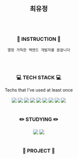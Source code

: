 <div align=center>

## 최유정
<br/><br/>

### :mag_right: INSTRUCTION :mag_right:
    열정 가득한 백엔드 개발자를 꿈꿉니다

<br/><br/>
### :computer: TECH STACK :computer:
Techs that I've used at least once<br/><br/>
<img src="https://img.shields.io/badge/Java-007396?style=flat-square&logo=Java&logoColor=white"/> <img src="https://img.shields.io/badge/Python-3766AB?style=flat-square&logo=Python&logoColor=white"/> <img src="https://img.shields.io/badge/Django-092E20?style=flat-square&logo=Django&logoColor=white"/> <img src="https://img.shields.io/badge/MySQL-4479A1?style=flat-square&logo=MySQL&logoColor=white"/> <img src="https://img.shields.io/badge/Ubuntu-E95420?style=flat-square&logo=Ubuntu&logoColor=white"/>
<img src="https://img.shields.io/badge/NGINX-009639?style=flat-square&logo=NGINX&logoColor=white"/> <img src="https://img.shields.io/badge/aws-232F3E?style=flat-square&logo=Amazon AWS&logoColor=white"/> <img src="https://img.shields.io/badge/C++-00599C?style=flat-square&logo=C++&logoColor=white"/> <img src="https://img.shields.io/badge/C-A8B9CC?style=flat-square&logo=C&logoColor=white"/>
<br/><br/>
    
### :pencil2: STUDYING :pencil2:
<img src="https://img.shields.io/badge/Java-007396?style=flat-square&logo=Java&logoColor=white"/> <img src="https://img.shields.io/badge/Spring Boot-6DB33F?style=flat-square&logo=Spring Boot&logoColor=white"/>
<br/><br/>
    
### :floppy_disk: PROJECT :floppy_disk:




